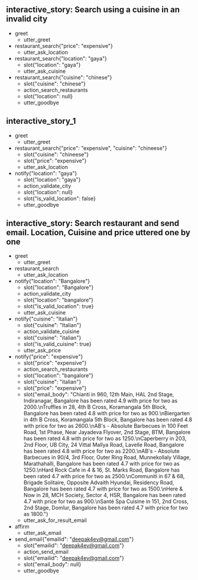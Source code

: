 ## interactive_story: Search using a cuisine in an invalid city 
* greet
    - utter_greet
* restaurant_search{"price": "expensive"}
    - utter_ask_location
* restaurant_search{"location": "gaya"}
    - slot{"location": "gaya"}
    - utter_ask_cuisine
* restaurant_search{"cuisine": "chinese"}
    - slot{"cuisine": "chinese"}
    - action_search_restaurants
    - slot{"location": null}
    - utter_goodbye
  
## interactive_story_1
* greet
    - utter_greet
* restaurant_search{"price": "expensive", "cuisine": "chineese"}
    - slot{"cuisine": "chineese"}
    - slot{"price": "expensive"}
    - utter_ask_location
* notify{"location": "gaya"}
    - slot{"location": "gaya"}
    - action_validate_city
    - slot{"location": null}
    - slot{"is_valid_location": false}
    - utter_goodbye

## interactive_story: Search restaurant and send email. Location, Cuisine and price uttered one by one
* greet
    - utter_greet
* restaurant_search
    - utter_ask_location
* notify{"location": "Bangalore"}
    - slot{"location": "Bangalore"}
    - action_validate_city
    - slot{"location": "bangalore"}
    - slot{"is_valid_location": true}
    - utter_ask_cuisine
* notify{"cuisine": "Italian"}
    - slot{"cuisine": "Italian"}
    - action_validate_cuisine
    - slot{"cuisine": "italian"}
    - slot{"is_valid_cuisine": true}
    - utter_ask_price
* notify{"price": "expensive"}
    - slot{"price": "expensive"}
    - action_search_restaurants
    - slot{"location": "bangalore"}
    - slot{"cuisine": "italian"}
    - slot{"price": "expensive"}
    - slot{"email_body": "Chianti in 960, 12th Main, HAL 2nd Stage, Indiranagar, Bangalore has been rated 4.9 with price for two as 2000.\nTruffles in 28, 4th B Cross, Koramangala 5th Block, Bangalore has been rated 4.8 with price for two as 900.\nBiergarten in 4th B Cross, Koramangala 5th Block, Bangalore has been rated 4.8 with price for two as 2600.\nAB's - Absolute Barbecues in 100 Feet Road, 1st Phase, Near Jayadeva Flyover, 2nd Stage, BTM, Bangalore has been rated 4.8 with price for two as 1250.\nCaperberry in 203, 2nd Floor, UB City, 24 Vittal Mallya Road, Lavelle Road, Bangalore has been rated 4.8 with price for two as 2200.\nAB's - Absolute Barbecues in 90/4, 3rd Floor, Outer Ring Road, Munnekollaly Village, Marathahalli, Bangalore has been rated 4.7 with price for two as 1250.\nHard Rock Cafe in 4 & 16, St. Marks Road, Bangalore has been rated 4.7 with price for two as 2500.\nCommuniti in 67 & 68, Brigade Solitaire, Opposite Advaith Hyundai, Residency Road, Bangalore has been rated 4.7 with price for two as 1500.\nHere & Now in 28, MCH Society, Sector 4, HSR, Bangalore has been rated 4.7 with price for two as 900.\nSanté Spa Cuisine in 151, 2nd Cross, 2nd Stage, Domlur, Bangalore has been rated 4.7 with price for two as 1800."}
    - utter_ask_for_result_email
* affirm
    - utter_ask_email
* send_email{"emailid": "deepak4ev@gmail.com"}
    - slot{"emailid": "deepak4ev@gmail.com"}
    - action_send_email
    - slot{"emailid": "deepak4ev@gmail.com"}
    - slot{"email_body": null}
    - utter_goodbye
